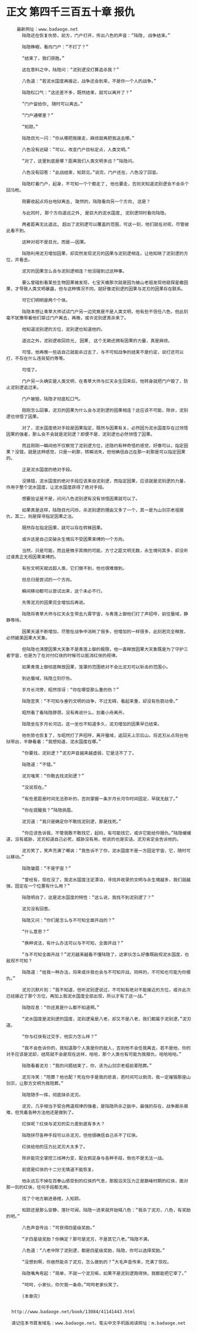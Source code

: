 # 正文 第四千三百五十章 报仇
        最新网址：www.badaoge.net
          陆隐还在恢复伤势，前方，门户打开，传出八色的声音：“陆隐, 战争结束。”
      
          陆隐睁眼，看向门户：“不打了？”
      
          “结束了，我们获胜。”
      
          这在意料之中，陆隐问：“泥别逻没打算追杀我？”
      
          八色道：“若泥水国度再接近，战争还会到来，不是你一个人的战争。”
      
          陆隐松口气：“这还差不多，既然结束，就可以离开了？”
      
          “门户留给你, 随时可以离去。”
      
          “门户通哪里？”
      
          “知踪。”
      
          陆隐目光一闪：“你从哪把我接走，麻烦就再把我送去哪。”
      
          八色没有迟疑：“可以，改变门户目标定点，人类文明。”
      
          “对了，这里到底是哪？距离我们人类文明多远？”陆隐问。
      
          八色没有回答：“此战结束，知踪见。”说完，门户还在，八色没了回音。
      
          陆隐盯着门户，起身，不可知一个个都走了, 他也要走，否则天知道泥别逻会不会杀个回马枪。
      
          刚要收起点将台地狱离去, 陡然的，陆隐看向另一个方向, 这是？
      
          与此同时, 那个方向遥远之外, 是巨大的泥水国度, 泥别逻同时看向陆隐。
      
          两者距离无比遥远, 超出了泥别逻可以覆盖的范围，可这一刻，他们就在对视，尽管彼此看不到。
      
          这种对视不是目光，而是——因果。
      
          陆隐利用泥刃增加因果，却突然发现泥刃的因果与泥别逻相连，让他知晓了泥别逻的方位，并看去。
      
          泥刃的因果怎么会与泥别逻相连？他没碰到过这种事。
      
          要么曾碰到看某些生物因果被发现，七宝天蟾那次就是因为被山老祖发现他窥探星蟾因果，才导致人类文明暴露，但与这种情况不同，就好像泥别逻的因果与泥刃的因果存在联系。
      
          可它们明明是两个个体。
      
          陆隐本想让青草大师试试门户另一边究竟是不是人类文明，他有些不信任八色，但此刻毫不犹豫带着他们穿过门户离去，再晚，或许泥别逻真杀来了。
      
          他知道泥别逻的方位，泥别逻也知道他的。
      
          遥远之外，泥别逻收回目光, 因果, 这个无赖还拥有因果的力量，真是麻烦。
      
          可惜，他再晚一些逃自己就能杀过去了，与不可知战争的结束不是约定，说打还可以打，不存在什么违背契约等等。
      
          可惜了。
      
          门户另一头确实是人类文明，在青草大师与扛天永生回来后，他转身就把门户毁了，防止泥别逻追过来。
      
          门户被毁，陆隐才彻底松口气。
      
          刚刚怎么回事，泥刃的因果为什么会与泥别逻的因果相连？这应该不可能，除非，泥别逻也领悟了因果。
      
          对了，泥水国度绝对手段是因果指定，既然与因果有关，必然因为泥水国度存在过领悟因果的强者，那么会不会就是泥别逻？即便不是，泥别逻也必然领悟了因果。
      
          而且刚刚一瞬间他不仅察觉了泥别逻方位，还隐约有种奇怪的感觉，好像可以，指定因果？没错，就是这种感觉，只是一刹那，转瞬消失，但他确信自己在那一刹那是可以指定因果的。
      
          正是泥水国度的绝对手段。
      
          没猜错，泥水国度的绝对手段应该来自泥别逻，而指定因果，应该就是泥别逻的力量，作用于整个泥水国度，让泥水国度获得了绝对手段。
      
          想要验证是不是，问问八色泥别逻有没有领悟因果就可以了。
      
          如果真是这样，陆隐目光闪烁，杀泥别逻的理由又多了一个，其一是为山剑宗老祖报仇，其二，则是探寻指定因果之法。
      
          既然存在指定因果，就可以存在转移因果。
      
          或许这是自己突破永生境后不受因果束缚的一个方向。
      
          当然，只是可能，而且是微乎其微的可能，方寸之距文明无数，永生境何其多，却没听过谁真正无视因果束缚的。
      
          有些文明天赋远超人类，它们做不到，他也很难做到。
      
          但总归是尝试的一个方向。
      
          瞬间移动都可以尝试出来，这个未必不行。
      
          先等泥刃的因果完全增加后再说。
      
          陆隐将青草大师与扛天永生带去九霄宇宙，与青莲上御他们打了声招呼，前往蜃域，静静等待。
      
          因果天道不断增加，尽管在战争中消耗了很多，但增加的一样很多，此刻若完全释放，必然媲美因果大天象。
      
          但陆隐也清楚因果大天象不是青莲上御的极限，他一直释放因果大天象既是为了守护三者宇宙，也是为了在对付红侠的时候可以抵消红侠的规律。
      
          如果青莲上御彻底释放因果，笼罩的范围绝对不会比泥刃可以斩击的范围小。
      
          到达蜃域，陆隐立刻疗伤。
      
          岁月长河旁，昭然惊讶：“你在哪受那么重的伤？”
      
          陆隐苦笑：“不可知与垂钓文明的战争，不过无碍，看起来重，却没有伤筋动骨。”
      
          昭然看了看陆隐脖颈，没有再说什么，划着小舟离开。
      
          陆隐坐在岁月长河边，这一坐也不知道多久，泥刃增加的因果早已结束。
      
          他伤势也恢复了，与昭然打了声招呼，离开蜃域，返回天上宗后山，将泥刃从点将台地狱带出，平静看着：“我想知道，泥水国度在哪。”
      
          “你要找，泥别逻？”泥刃声音越来越虚弱，它是活不了了。
      
          陆隐道：“不错。”
      
          泥刃嗤笑：“你敢去找泥别逻？”
      
          “没说现在。”
      
          “有些差距是时间无法弥补的，否则掌握一条岁月长河令时间固定，早就无敌了。”
      
          “你在提醒我？”陆隐挑眉。
      
          泥刃道：“我只是确定你不敢找泥别逻，那是找死。”
      
          “你应该告诉我，不管我敢不敢找它，起码，有可能找它，或许它能给你报仇。”陆隐缓缓道，没有威胁，泥刃知道自己必死，威胁没有用，他说的也是实话，泥刃肯定会告诉他的。
      
          泥刃笑了，笑声充满了嘲讽：“我告诉不了你，泥水国度不是一方固定宇宙，它，随时可以移动。”
      
          陆隐皱眉：“不是宇宙？”
      
          “曾经有，现在没了，我泥水国度注定漂泊，寻找并收录的文明与永生境越多，我们就越强，固定在一个位置有什么用？”
      
          陆隐明白了，这是泥水国度的特性：“这么说，我找不到泥别逻了？”
      
          泥刃没有回答。
      
          陆隐又问：“你们是怎么与不可知全面开战的？”
      
          “什么意思？”
      
          “换种说法，有什么办法可以与不可知，全面开战？”
      
          “与不可知全面开战？”泥刃越来越看不懂陆隐了，这家伙怎么好像既敌视泥水国度，也敌视不可知？
      
          陆隐道：“给我一种办法，将来或许我也会与不可知开战，同样的，不可知也可能为你报仇。”
      
          泥刃沉默片刻：“我不知道，但听泥别逻说过，不可知有绝对不能接近的方位，或许此次已经接近了那个方位，再加上我泥水国度全部出现，所以才有了这一战。”
      
          陆隐叹息：“你还真是什么都不知道啊。”
      
          “泥水国度是泥别逻的国度，泥别逻虽是八老，却又不是八老，我们都属于泥别逻。”泥刃道。
      
          “你与红侠有过交手，他实力怎么样？”
      
          “我不会告诉你的，我知道那个人类是你的敌人，否则他不会任我离去，若不是他，你的对手应该是泥却，结局就不会是现在这样，哈哈，那个人类也有可能为我报仇，哈哈哈哈。”
      
          陆隐看着泥刃：“我的问题结束了，你，该为山剑宗老祖前辈陪葬。”
      
          泥刃冷笑：“陪葬？他也配？死在你手是我的悲哀，若时间可以倒流，我一定摧毁那座山剑宗，让那方文明为我陪葬。”
      
          陆隐随手一挥，彻底抹杀泥刃。
      
          泥刃，几乎相当于契合两道规律的强者，是陆隐所杀之敌中，最强的存在，战争厮杀艰难，但凭着各种方法他还是做到了。
      
          红侠呢？红侠与泥刃的实力差到底有多大？
      
          陆隐拼尽各种手段可以杀泥刃，但他很确信自己杀不了红侠。
      
          红侠给他的压力比泥刃大太多了。
      
          除非能完全掌控三线神力变，配合鸦定身与各种手段，倒也不是无法一战。
      
          前提是红侠的十二分无情道不能恢复。
      
          他永远忘不掉在百拳山感受到的红侠的气息，那股滔天压力正是巅峰时期的红侠，面对那一刻的红侠，任何手段都无用。
      
          找了个地方躺进悬棺，入知踪。
      
          知踪还是那么安静，落针可闻，陆隐一进来就开始喊八色：“我杀了泥刃，八色，有奖励的吧。”
      
          八色声音传出：“可获得四星级奖励。”
      
          “才四星级奖励？你确定？那可是泥刃，不是其它八老。”陆隐不满。
      
          八色道：“八老中除了泥别逻，都是四星级奖励，陆隐，你可以选择奖励。”
      
          “没想到啊，你居然能杀了泥刃，怎么做到的？”大毛声音传来，充满了惊叹。
      
          陆隐嘴角弯起：“简单，不就一个泥刃嘛，如果不是泥别逻跑得快，我都能把它宰了。”
      
          “呵呵，小家伙，你欠我一条命。”呵呵老家伙笑了。
      
          (本章完)
      
      
      http://www.badaoge.net/book/13084/41141443.html
      
      请记住本书首发域名：www.badaoge.net。笔尖中文手机版阅读网址：m.badaoge.net